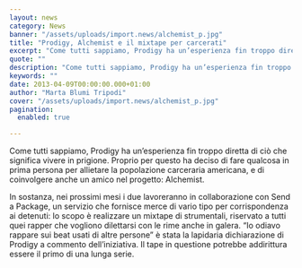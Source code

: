 ```yaml
---
layout: news
category: News
banner: "/assets/uploads/import.news/alchemist_p.jpg"
title: "Prodigy, Alchemist e il mixtape per carcerati"
excerpt: "Come tutti sappiamo, Prodigy ha un’esperienza fin troppo diretta di ciò che significa vivere in prigione. Proprio per questo ha deciso di fare qualcosa in prima persona per allietare la popolazione carceraria americana, e di coinvolgere anche un amico nel progetto: Alchemist. In sostanza, nei prossimi mesi i due lavoreranno in collaborazione con Send a [&hellip"
quote: ""
description: "Come tutti sappiamo, Prodigy ha un’esperienza fin troppo diretta di ciò che significa vivere in prigione. Proprio per questo ha deciso di fare qualcosa in prima persona per allietare la popolazione carceraria americana, e di coinvolgere anche un amico nel progetto: Alchemist. In sostanza, nei prossimi mesi i due lavoreranno in collaborazione con Send a [&hellip"
keywords: ""
date: 2013-04-09T00:00:00.000+01:00
author: "Marta Blumi Tripodi"
cover: "/assets/uploads/import.news/alchemist_p.jpg"
pagination:
  enabled: true

---
```


Come tutti sappiamo, Prodigy ha un’esperienza fin troppo diretta di ciò che significa vivere in prigione. Proprio per questo ha deciso di fare qualcosa in prima persona per allietare la popolazione carceraria americana, e di coinvolgere anche un amico nel progetto: Alchemist.

In sostanza, nei prossimi mesi i due lavoreranno in collaborazione con Send a Package, un servizio che fornisce merce di vario tipo per corrispondenza ai detenuti: lo scopo è realizzare un mixtape di strumentali, riservato a tutti quei rapper che vogliono dilettarsi con le rime anche in galera. “Io odiavo rappare sui beat usati di altre persone” è stata la lapidaria dichiarazione di Prodigy a commento dell’iniziativa. Il tape in questione potrebbe addirittura essere il primo di una lunga serie.